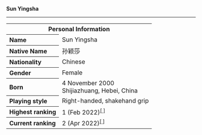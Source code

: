 
**Sun Yingsha**
___



<table>
<tbody>
<th colspan="2">Personal Information</th>
<tr><th style="text-align:left">Name</th><td>Sun Yingsha</td></tr>
<tr><th style="text-align:left">Native Name</th><td>孙颖莎</td></tr>
<tr><th style="text-align:left">Nationality</th><td>Chinese</td></tr>
<tr><th style="text-align:left">Gender</th><td>Female</td></tr>
<tr><th style="text-align:left">Born</th><td>4 November 2000<br />Shijiazhuang, Hebei, China</td></tr>
<tr><th style="text-align:left">Playing style</th><td>Right-handed, shakehand grip</td></tr>
<tr><th style="text-align:left">Highest ranking</th><td class="infobox-data">1 (Feb 2022)<sup><a href=" ">[ ]</a></sup></td></tr>
<tr><th style="text-align:left">Current ranking</th><td>2 (Apr 2022)<sup><a href=" ">[ ]</a></sup></td></tr>
</tbody>
</table>